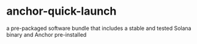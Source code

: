 # anchor-quick-launch
a pre-packaged software bundle that includes a stable and tested Solana binary and Anchor pre-installed
